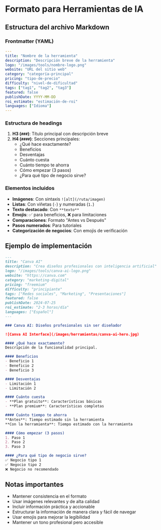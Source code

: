 # Formato para Herramientas de IA

## Estructura del archivo Markdown

### Frontmatter (YAML)
```yaml
---
title: "Nombre de la herramienta"
description: "Descripción breve de la herramienta"
logo: "/images/tools/nombre-logo.png"
website: "URL del sitio web"
category: "categoría-principal"
pricing: "tipo-de-precio"
difficulty: "nivel-de-dificultad"
tags: ["tag1", "tag2", "tag3"]
featured: false
publishDate: YYYY-MM-DD
roi_estimate: "estimación-de-roi"
languages: ["Idioma"]
---
```

### Estructura de headings

1. **H3 (`###`)**: Título principal con descripción breve
2. **H4 (`####`)**: Secciones principales:
   - ¿Qué hace exactamente?
   - Beneficios
   - Desventajas
   - Cuánto cuesta
   - Cuánto tiempo te ahorra
   - Cómo empezar (3 pasos)
   - ¿Para qué tipo de negocio sirve?

### Elementos incluidos

- **Imágenes**: Con sintaxis `![alt](/ruta/imagen)`
- **Listas**: Con viñetas (`-`) y numeradas (`1.`)
- **Texto destacado**: Con `**texto**`
- **Emojis**: ✅ para beneficios, ❌ para limitaciones
- **Comparaciones**: Formato "Antes vs Después"
- **Pasos numerados**: Para tutoriales
- **Categorización de negocios**: Con emojis de verificación

## Ejemplo de implementación

```markdown
---
title: "Canva AI"
description: "Crea diseños profesionales con inteligencia artificial"
logo: "/images/tools/canva-ai-logo.png"
website: "https://canva.com"
category: "marketing-digital"
pricing: "freemium"
difficulty: "principiante"
tags: ["Redes sociales", "Marketing", "Presentaciones"]
featured: false
publishDate: 2024-07-25
roi_estimate: "2-3 horas/día"
languages: ["Español"]
---

### Canva AI: Diseños profesionales sin ser diseñador

![Canva AI Interface](/images/herramientas/canva-ai-hero.jpg)

#### ¿Qué hace exactamente?
Descripción de la funcionalidad principal.

#### Beneficios
- Beneficio 1
- Beneficio 2
- Beneficio 3

#### Desventajas
- Limitación 1
- Limitación 2

#### Cuánto cuesta
- **Plan gratuito**: Características básicas
- **Plan premium**: Características completas

#### Cuánto tiempo te ahorra
**Antes**: Tiempo estimado sin la herramienta
**Con la herramienta**: Tiempo estimado con la herramienta

#### Cómo empezar (3 pasos)
1. Paso 1
2. Paso 2
3. Paso 3

#### ¿Para qué tipo de negocio sirve?
✅ Negocio tipo 1
✅ Negocio tipo 2
❌ Negocio no recomendado
```

## Notas importantes

- Mantener consistencia en el formato
- Usar imágenes relevantes y de alta calidad
- Incluir información práctica y accionable
- Estructurar la información de manera clara y fácil de navegar
- Usar emojis para mejorar la legibilidad
- Mantener un tono profesional pero accesible
